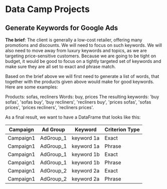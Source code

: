 # Data Camp Projects

## Generate Keywords for Google Ads
**The brief**: The client is generally a low-cost retailer, offering many promotions and discounts. We will need to focus on such keywords. We will also need to move away from luxury keywords and topics, as we are targeting price-sensitive customers. Because we are going to be tight on budget, it would be good to focus on a tightly targeted set of keywords and make sure they are all set to exact and phrase match.

Based on the brief above we will first need to generate a list of words, that together with the products given above would make for good keywords. Here are some examples:

Products: sofas, recliners
Words: buy, prices
The resulting keywords: 'buy sofas', 'sofas buy', 'buy recliners', 'recliners buy', 'prices sofas', 'sofas prices', 'prices recliners', 'recliners prices'.

As a final result, we want to have a DataFrame that looks like this:

| Campaign	| Ad Group	| Keyword	| Criterion Type |
|-----------|-----------|-----------|----------------|
| Campaign1 |	AdGroup_1 |	keyword 1a |	Exact |
| Campaign1 |	AdGroup_1 |	keyword 1a | Phrase
|Campaign1 |	AdGroup_1 |	keyword 1b |	Exact |
|Campaign1 |	AdGroup_1 |	keyword 1b |	Phrase |
|Campaign1 |	AdGroup_2 |	keyword 2a |	Exact |
|Campaign1 |	AdGroup_2 |	keyword 2a |	Phrase |
